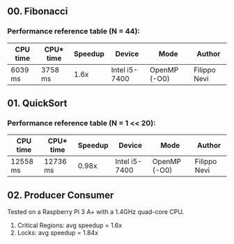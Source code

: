## 00. Fibonacci

### Performance reference table (N = 44):

CPU time   | CPU* time | Speedup  | Device             | Mode         | Author
-----------| --------  | -------- | ------------------ | -----------  |------
6039 ms    | 3758 ms   | 1.6x     | Intel i5-7400      | OpenMP (-O0) | Filippo Nevi

## 01. QuickSort

### Performance reference table (N = 1 << 20):

CPU time   | CPU* time | Speedup  | Device             | Mode         | Author
-----------| --------- | -------- | ------------------ | -----------  |------
12558 ms   | 12736 ms  | 0.98x	  | Intel i5-7400      | OpenMP (-O0) | Filippo Nevi

## 02. Producer Consumer

Tested on a Raspberry Pi 3 A+ with a 1.4GHz quad-core CPU.

1) Critical Regions: avg speedup = 1.6x
2) Locks: avg speedup = 1.84x

